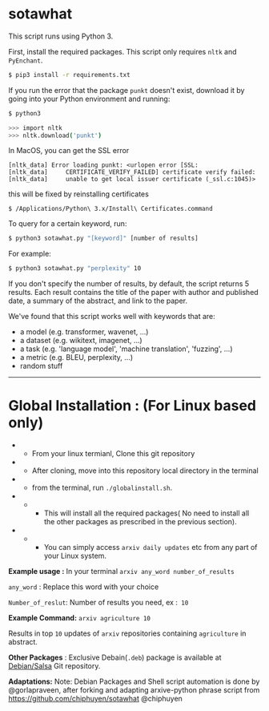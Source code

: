 # sotawhat

This script runs using Python 3.

First, install the required packages. This script only requires ``nltk`` and ``PyEnchant``.

```bash
$ pip3 install -r requirements.txt
```

If you run the error that the package ``punkt`` doesn't exist, download it by going into your Python environment and running:

```bash
$ python3

>>> import nltk
>>> nltk.download('punkt')
```

In MacOS, you can get the SSL error

```
[nltk_data] Error loading punkt: <urlopen error [SSL:
[nltk_data]     CERTIFICATE_VERIFY_FAILED] certificate verify failed:
[nltk_data]     unable to get local issuer certificate (_ssl.c:1045)>
```

this will be fixed by reinstalling certificates
```shell
$ /Applications/Python\ 3.x/Install\ Certificates.command
```


To query for a certain keyword, run:

```bash
$ python3 sotawhat.py "[keyword]" [number of results]
```

For example:

```bash
$ python3 sotawhat.py "perplexity" 10
```

If you don't specify the number of results, by default, the script returns 5 results. Each result contains the title of the paper with author and published date, a summary of the abstract, and link to the paper.

We've found that this script works well with keywords that are:
+ a model (e.g. transformer, wavenet, ...)
+ a dataset (e.g. wikitext, imagenet, ...)
+ a task (e.g. 'language model', 'machine translation', 'fuzzing', ...)
+ a metric (e.g. BLEU, perplexity, ...)
+ random stuff

---------------------------------------------------------------------------
# Global Installation : (For Linux based only)

- * From your linux termianl, Clone this git repository
- * After cloning, move into this repository local directory in the terminal
- *  from the terminal, run `./globalinstall.sh`. 
- - *  This will install all the required packages( No need to install all the other packages as prescribed in the previous section).
- - *  You can simply access `arxiv daily updates` etc from any part of your Linux system.

**Example usage :** In your terminal
`arxiv any_word number_of_results` 

`any_word` : Replace this word with your choice

`Number_of_reslut`: Number of results you need, ex :` 10`
         
         

**Example Command:** `arxiv agriculture 10` 

Results in top `10` updates of `arxiv` repositories containing `agriculture` in abstract. 


**Other Packages** : Exclusive Debain(`.deb`) package is available at [Debian/Salsa](https://salsa.debian.org/gorlapraveen-guest/arxivdailydebianpackage) Git repository.


**Adaptations:**
Note: Debian Packages and Shell script automation is done by  @gorlapraveen, after forking and adapting  arxive-python phrase script from https://github.com/chiphuyen/sotawhat @chiphuyen

